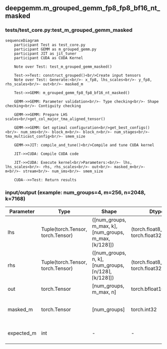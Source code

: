 ## deepgemm.m_grouped_gemm_fp8_fp8_bf16_nt_masked

### tests/test_core.py:test_m_grouped_gemm_masked
```mermaid
sequenceDiagram
    participant Test as test_core.py
    participant GEMM as m_grouped_gemm.py
    participant JIT as jit_tuner
    participant CUDA as CUDA Kernel

    Note over Test: test_m_grouped_gemm_masked()
    
    Test->>Test: construct_grouped()<br/>Create input tensors
    Note over Test: Generate:<br/>- x_fp8, lhs_scales<br/>- y_fp8, rhs_scales<br/>- out<br/>- masked_m
    
    Test->>GEMM: m_grouped_gemm_fp8_fp8_bf16_nt_masked()
    
    GEMM->>GEMM: Parameter validation<br/>- Type checking<br/>- Shape checking<br/>- Contiguity checking
    
    GEMM->>GEMM: Prepare LHS scales<br/>get_col_major_tma_aligned_tensor()
    
    GEMM->>GEMM: Get optimal configuration<br/>get_best_configs()<br/>- num_sms<br/>- block_m<br/>- block_n<br/>- num_stages<br/>- tma_multicast_config<br/>- smem_size
    
    GEMM->>JIT: compile_and_tune()<br/>Compile and tune CUDA kernel
    
    JIT->>CUDA: Compile CUDA code
    
    JIT->>CUDA: Execute kernel<br/>Parameters:<br/>- lhs, lhs_scales<br/>- rhs, rhs_scales<br/>- out<br/>- masked_m<br/>- m<br/>- stream<br/>- num_sms<br/>- smem_size
    
    CUDA-->>Test: Return results
```

### input/output (example: num_groups=4, m=256, n=2048, k=7168)
| Parameter | Type | Shape | Dtype | Description | Example |
|-----------|------|--------|--------|-------------|------------------------------------------------|
| lhs | Tuple(torch.Tensor, torch.Tensor) | ([num_groups, m_max, k], [num_groups, m_max, ⌈k/128⌉]) | (torch.float8_e4m3fn, torch.float32) | input & scale | ([4, 256, 7168], [4, 256, 56]) |
| rhs | Tuple(torch.Tensor, torch.Tensor) | ([num_groups, n, k], [num_groups, ⌈n/128⌉, ⌈k/128⌉]) | (torch.float8_e4m3fn, torch.float32) | weight & scale | ([4, 2048, 7168], [4, 32, 56]) |
| out | torch.Tensor | [num_groups, m_max, n] | torch.bfloat16 | output | [4, 256, 2048] |
| masked_m | torch.Tensor | [num_groups] | torch.int32 | actual rows to compute for each group | [4] |
| expected_m | int | - | - | hint for M dimension expectation | min(mean(masked_m) + 1, m) |